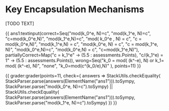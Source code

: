 # Key Encapsulation Mechanisms

[TODO TEXT]

{{ ans1:textinput(correct=Seq("mod(k_0^e, N)=c", "mod(k_1^e, N)=c", "c=mod(k_0^e,N)", "mod(k_1^e,N)=c", "mod( k_0^e , N) = c",
                              "c = mod(k_0^e,N)", "mod(k_1^e,N) = c", "mod(k_0^e, N) = c", "c = mod(k_1^e, N)", "mod(k_0^e,N)=c",
                              "mod(k_0^e,N) = c", "c=mod(k_1^e,N)"),
                  partiallyCorrect=Map("c = k_1^e" -> (5.5 : assessments.Points),
                                       "c/(k_1^e) = 1" -> (5.5 : assessments.Points)),
                  wrong=Seq("k_0 = mod( (k^-e), N) or k_1= mod( (k^-e), N)", "none", "k_0=mod(c^(k_0/e),N)" ),
                  points=11) }}

{{
  grader:grader(points=11, check={ answers =>
    StackUtils.checkEquality(
        StackParser.parse(answers(ElementName("ans1"))).toSympy,
        StackParser.parse("mod(k_0^e, N)=c").toSympy)
      || StackUtils.checkEquality(
            StackParser.parse(answers(ElementName("ans1"))).toSympy,
            StackParser.parse("mod(k_1^e, N)=c").toSympy)
  })
}}